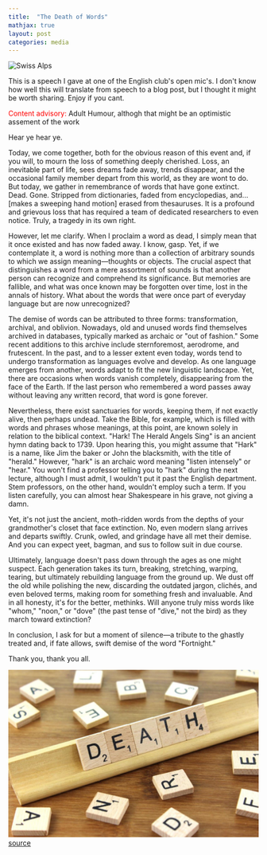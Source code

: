 ```yaml
---
title:  "The Death of Words"
mathjax: true
layout: post
categories: media
---
```


![Swiss Alps](https://user-images.githubusercontent.com/4943215/55412536-edbba180-5567-11e9-9c70-6d33bca3f8ed.jpg)

This is a speech I gave at one of the English club's open mic's. I don't know how well this will translate from speech to a blog post, but I thought it might be worth sharing. Enjoy if you cant.

<span style="color:red">Content advisory: </span> Adult Humour, althogh that might be an optimistic assement of the work

Hear ye hear ye.

Today, we come together, both for the obvious reason of this event and, if you will, to mourn the loss of something deeply cherished. Loss, an inevitable part of life, sees dreams fade away, trends disappear, and the occasional family member depart from this world, as they are wont to do. But today, we gather in remembrance of words that have gone extinct. Dead. Gone. Stripped from dictionaries, faded from encyclopedias, and... [makes a sweeping hand motion] erased from thesauruses. It is a profound and grievous loss that has required a team of dedicated researchers to even notice. Truly, a tragedy in its own right.

However, let me clarify. When I proclaim a word as dead, I simply mean that it once existed and has now faded away. I know, gasp. Yet, if we contemplate it, a word is nothing more than a collection of arbitrary sounds to which we assign meaning—thoughts or objects. The crucial aspect that distinguishes a word from a mere assortment of sounds is that another person can recognize and comprehend its significance. But memories are fallible, and what was once known may be forgotten over time, lost in the annals of history. What about the words that were once part of everyday language but are now unrecognized?

The demise of words can be attributed to three forms: transformation, archival, and oblivion. Nowadays, old and unused words find themselves archived in databases, typically marked as archaic or "out of fashion." Some recent additions to this archive include sternforemost, aerodrome, and frutescent. In the past, and to a lesser extent even today, words tend to undergo transformation as languages evolve and develop. As one language emerges from another, words adapt to fit the new linguistic landscape. Yet, there are occasions when words vanish completely, disappearing from the face of the Earth. If the last person who remembered a word passes away without leaving any written record, that word is gone forever.

Nevertheless, there exist sanctuaries for words, keeping them, if not exactly alive, then perhaps undead. Take the Bible, for example, which is filled with words and phrases whose meanings, at this point, are known solely in relation to the biblical context. "Hark! The Herald Angels Sing" is an ancient hymn dating back to 1739. Upon hearing this, you might assume that "Hark" is a name, like Jim the baker or John the blacksmith, with the title of "herald." However, "hark" is an archaic word meaning "listen intensely" or "hear." You won't find a professor telling you to "hark" during the next lecture, although I must admit, I wouldn't put it past the English department. Stem professors, on the other hand, wouldn't employ such a term. If you listen carefully, you can almost hear Shakespeare in his grave, not giving a damn.

Yet, it's not just the ancient, moth-ridden words from the depths of your grandmother's closet that face extinction. No, even modern slang arrives and departs swiftly. Crunk, owled, and grindage have all met their demise. And you can expect yeet, bagman, and sus to follow suit in due course.

Ultimately, language doesn't pass down through the ages as one might suspect. Each generation takes its turn, breaking, stretching, warping, tearing, but ultimately rebuilding language from the ground up. We dust off the old while polishing the new, discarding the outdated jargon, clichés, and even beloved terms, making room for something fresh and invaluable. And in all honesty, it's for the better, methinks. Will anyone truly miss words like "whom," "noon," or "dove" (the past tense of "dive," not the bird) as they march toward extinction?

In conclusion, I ask for but a moment of silence—a tribute to the ghastly treated and, if fate allows, swift demise of the word "Fortnight."

Thank you, thank you all.

![words](/assets/images/death.jpg)
[source][link]


[link]: https://www.thebluediamondgallery.com/wooden-tile/d/death.html